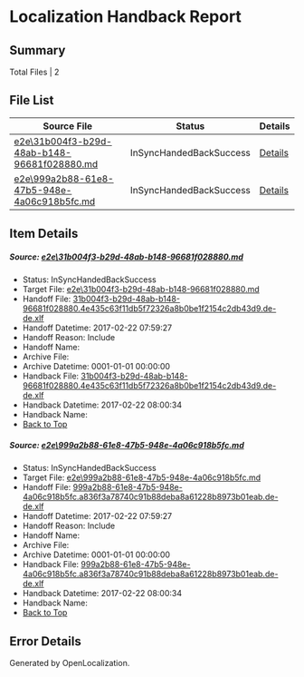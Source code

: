 # <a name='report-top'></a> Localization Handback Report

## Summary
 Total Files | 2

## File List
 Source File | Status | Details 
 ----------- | ------ | ------- 
 [e2e\31b004f3-b29d-48ab-b148-96681f028880.md](https://github.com/OpenLocalizationTestOrg/ol-test4/blob/5160d3fd1a5002599e919c5257304e7d74fb84d2/e2e/31b004f3-b29d-48ab-b148-96681f028880.md) | InSyncHandedBackSuccess | [Details](#5749deb0c1826a22b8b74649d07fbd75cdad6dce1)
 [e2e\999a2b88-61e8-47b5-948e-4a06c918b5fc.md](https://github.com/OpenLocalizationTestOrg/ol-test4/blob/5160d3fd1a5002599e919c5257304e7d74fb84d2/e2e/999a2b88-61e8-47b5-948e-4a06c918b5fc.md) | InSyncHandedBackSuccess | [Details](#49865e9a8bfac0b39e5282927a2e430d341ac12b2)

## Item Details
##### <a name='5749deb0c1826a22b8b74649d07fbd75cdad6dce1'></a> Source: [e2e\31b004f3-b29d-48ab-b148-96681f028880.md](https://github.com/OpenLocalizationTestOrg/ol-test4/blob/5160d3fd1a5002599e919c5257304e7d74fb84d2/e2e/31b004f3-b29d-48ab-b148-96681f028880.md)
* Status: InSyncHandedBackSuccess
* Target File: [e2e\31b004f3-b29d-48ab-b148-96681f028880.md](https://github.com/OpenLocalizationTestOrg/ol-test4-dede/blob/dc23e0de97498200376738c1eef4d901818b0adf/e2e/31b004f3-b29d-48ab-b148-96681f028880.md)
* Handoff File: [31b004f3-b29d-48ab-b148-96681f028880.4e435c63f11db5f72326a8b0be1f2154c2db43d9.de-de.xlf](https://github.com/OpenLocalizationTestOrg/ol-test4-handoff/blob/12aead7078c9b2fdb552d1f1712a4725d825ed5e/ol-handoff/OpenLocalizationTestOrg/ol-test4-dede/xinjiang/ht/31b004f3-b29d-48ab-b148-96681f028880.4e435c63f11db5f72326a8b0be1f2154c2db43d9.de-de.xlf)
* Handoff Datetime: 2017-02-22 07:59:27
* Handoff Reason: Include
* Handoff Name: 
* Archive File: 
* Archive Datetime: 0001-01-01 00:00:00
* Handback File: [31b004f3-b29d-48ab-b148-96681f028880.4e435c63f11db5f72326a8b0be1f2154c2db43d9.de-de.xlf](https://github.com/OpenLocalizationTestOrg/ol-test4-handback/blob/ff5c5c1f7f6d2cec51f9a2be0eaf698443f14357/ol-handback/OpenLocalizationTestOrg/ol-test4-dede/xinjiang/ht/31b004f3-b29d-48ab-b148-96681f028880.4e435c63f11db5f72326a8b0be1f2154c2db43d9.de-de.xlf)
* Handback Datetime: 2017-02-22 08:00:34
* Handback Name: 
* [Back to Top](#report-top)

##### <a name='49865e9a8bfac0b39e5282927a2e430d341ac12b2'></a> Source: [e2e\999a2b88-61e8-47b5-948e-4a06c918b5fc.md](https://github.com/OpenLocalizationTestOrg/ol-test4/blob/5160d3fd1a5002599e919c5257304e7d74fb84d2/e2e/999a2b88-61e8-47b5-948e-4a06c918b5fc.md)
* Status: InSyncHandedBackSuccess
* Target File: [e2e\999a2b88-61e8-47b5-948e-4a06c918b5fc.md](https://github.com/OpenLocalizationTestOrg/ol-test4-dede/blob/dc23e0de97498200376738c1eef4d901818b0adf/e2e/999a2b88-61e8-47b5-948e-4a06c918b5fc.md)
* Handoff File: [999a2b88-61e8-47b5-948e-4a06c918b5fc.a836f3a78740c91b88deba8a61228b8973b01eab.de-de.xlf](https://github.com/OpenLocalizationTestOrg/ol-test4-handoff/blob/12aead7078c9b2fdb552d1f1712a4725d825ed5e/ol-handoff/OpenLocalizationTestOrg/ol-test4-dede/xinjiang/ht/999a2b88-61e8-47b5-948e-4a06c918b5fc.a836f3a78740c91b88deba8a61228b8973b01eab.de-de.xlf)
* Handoff Datetime: 2017-02-22 07:59:27
* Handoff Reason: Include
* Handoff Name: 
* Archive File: 
* Archive Datetime: 0001-01-01 00:00:00
* Handback File: [999a2b88-61e8-47b5-948e-4a06c918b5fc.a836f3a78740c91b88deba8a61228b8973b01eab.de-de.xlf](https://github.com/OpenLocalizationTestOrg/ol-test4-handback/blob/ff5c5c1f7f6d2cec51f9a2be0eaf698443f14357/ol-handback/OpenLocalizationTestOrg/ol-test4-dede/xinjiang/ht/999a2b88-61e8-47b5-948e-4a06c918b5fc.a836f3a78740c91b88deba8a61228b8973b01eab.de-de.xlf)
* Handback Datetime: 2017-02-22 08:00:34
* Handback Name: 
* [Back to Top](#report-top)


## Error Details

Generated by OpenLocalization.
